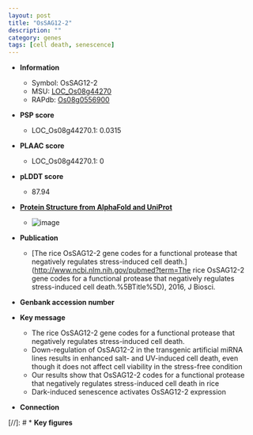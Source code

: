```yaml
---
layout: post
title: "OsSAG12-2"
description: ""
category: genes
tags: [cell death, senescence]
---
```


* **Information**  
    + Symbol: OsSAG12-2  
    + MSU: [LOC_Os08g44270](http://rice.plantbiology.msu.edu/cgi-bin/ORF_infopage.cgi?orf=LOC_Os08g44270)  
    + RAPdb: [Os08g0556900](http://rapdb.dna.affrc.go.jp/viewer/gbrowse_details/irgsp1?name=Os08g0556900)  

* **PSP score**  
    + LOC_Os08g44270.1: 0.0315 

* **PLAAC score**  
    + LOC_Os08g44270.1: 0 

* **pLDDT score**
    + 87.94

* **[Protein Structure from AlphaFold and UniProt](https://www.uniprot.org/uniprotkb/Q6ZJ18/entry#structure)**
    + ![image](https://ricepsp.github.io/images/Q6/AF-Q6ZJ18-F1.png)

* **Publication**  
    + [The rice OsSAG12-2 gene codes for a functional protease that negatively regulates stress-induced cell death.](http://www.ncbi.nlm.nih.gov/pubmed?term=The rice OsSAG12-2 gene codes for a functional protease that negatively regulates stress-induced cell death.%5BTitle%5D), 2016, J Biosci.

* **Genbank accession number**  

* **Key message**  
    + The rice OsSAG12-2 gene codes for a functional protease that negatively regulates stress-induced cell death.
    + Down-regulation of OsSAG12-2 in the transgenic artificial miRNA lines results in enhanced salt- and UV-induced cell death, even though it does not affect cell viability in the stress-free condition
    + Our results show that OsSAG12-2 codes for a functional protease that negatively regulates stress-induced cell death in rice
    + Dark-induced senescence activates OsSAG12-2 expression

* **Connection**  

[//]: # * **Key figures**  


